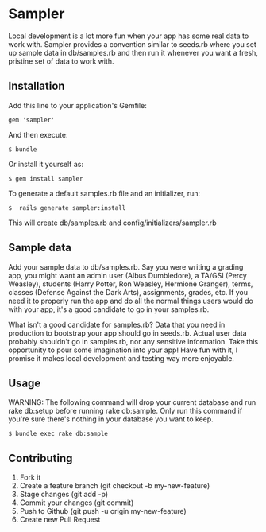 # Sampler

Local development is a lot more fun when your app has some real data to work with. Sampler provides a convention similar to seeds.rb where you set up sample data in db/samples.rb and then run it whenever you want a fresh, pristine set of data to work with.

## Installation

Add this line to your application's Gemfile:

    gem 'sampler'

And then execute:

    $ bundle

Or install it yourself as:

    $ gem install sampler

To generate a default samples.rb file and an initializer, run:

    $  rails generate sampler:install

This will create db/samples.rb and config/initializers/sampler.rb

## Sample data

Add your sample data to db/samples.rb. Say you were writing a grading app, you might want an admin user (Albus Dumbledore), a TA/GSI (Percy Weasley), students (Harry Potter, Ron Weasley, Hermione Granger), terms, classes (Defense Against the Dark Arts), assignments, grades, etc. If you need it to properly run the app and do all the normal things users would do with your app, it's a good candidate to go in your samples.rb.

What isn't a good candidate for samples.rb? Data that you need in production to bootstrap your app should go in seeds.rb. Actual user data probably shouldn't go in samples.rb, nor any sensitive information. Take this opportunity to pour some imagination into your app! Have fun with it, I promise it makes local development and testing way more enjoyable.

## Usage

WARNING: The following command will drop your current database and
run rake db:setup before running rake db:sample. Only run this command
if you're sure there's nothing in your database you want to keep.

    $ bundle exec rake db:sample

## Contributing

1. Fork it
1. Create a feature branch (git checkout -b my-new-feature)
1. Stage changes (git add -p)
1. Commit your changes (git commit)
1. Push to Github (git push -u origin my-new-feature)
1. Create new Pull Request

